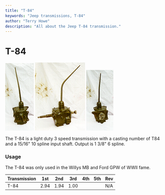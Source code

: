 ```yaml
---
title: "T-84"
keywords: "Jeep transmissions, T-84"
author: "Terry Howe"
description: "All about the Jeep T-84 transmission."
---
```

# T-84

![T-84 front](../../img/transmission/factory/t84f.jpg "T-84 front") ![T-84 side](../../img/transmission/factory/t84s.jpg "T-84 side") ![T-84 back](../../img/transmission/factory/t84b.jpg "T-84 back")

The T-84 is a light duty 3 speed transmission with a casting number of T84 and a 15/16" 10 spline input shaft. Output is 1 3/8" 6 spline.

### Usage

The T-84 was only used in the Willys MB and Ford GPW of WWII fame.

| Transmission | 1st  | 2nd  | 3rd  | 4th | 5th | Rev |
|--------------|------|------|------|-----|-----|-----|
| T-84         | 2.94 | 1.94 | 1.00 |     |     | N/A |